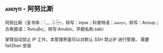 ## ⲁⲛⲟⲩⲡ - 阿努比斯

阿努比斯（圣书体：𓇋𓈖𓊪𓅱𓃣，转写：inpw；科普特语：ⲁⲛⲟⲩⲡ，转写：Anoup；古希腊语：Ἄνουβις，转写:Anubis，早期名称:sab）

掌管自动禁止 IP 工作，本管理界面可以对默认 SSH 禁止IP 进行管理， 需要 fail2ban 安装